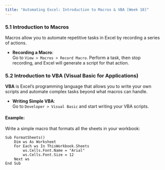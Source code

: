 ```yaml
---
title: "Automating Excel: Introduction to Macros & VBA [Week 18]"
---
```


### 5.1 Introduction to Macros
Macros allow you to automate repetitive tasks in Excel by recording a series of actions.
- **Recording a Macro**:  
  Go to `View > Macros > Record Macro`. Perform a task, then stop recording, and Excel will generate a script for that action.

### 5.2 Introduction to VBA (Visual Basic for Applications)
**VBA** is Excel’s programming language that allows you to write your own scripts and automate complex tasks beyond what macros can handle.
- **Writing Simple VBA**:  
  Go to `Developer > Visual Basic` and start writing your VBA scripts.

#### Example:
Write a simple macro that formats all the sheets in your workbook:
```vba
Sub FormatSheets()
    Dim ws As Worksheet
    For Each ws In ThisWorkbook.Sheets
        ws.Cells.Font.Name = "Arial"
        ws.Cells.Font.Size = 12
    Next ws
End Sub
```

